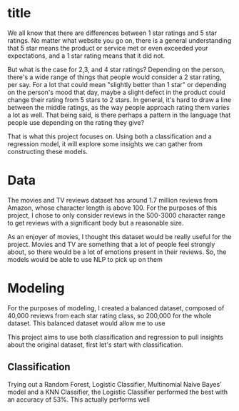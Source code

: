# title

We all know that there are differences between 1 star ratings and 5 star ratings. No matter what website you go on, there is a general understanding that 5 star means the product or service met or even exceeded your expectations, and a 1 star rating means that it did not. 

But what is the case for 2,3, and 4 star ratings? Depending on the person, there's a wide range of things that people would consider a 2 star rating, per say. For a lot that could mean "slightly better than 1 star" or depending on the person's mood that day, maybe a slight defect in the product could change their rating from 5 stars to 2 stars. In general, it's hard to draw a line between the middle ratings, as the way people approach rating them varies a lot as well. That being said, is there perhaps a pattern in the language that people use depending on the rating they give?

That is what this project focuses on. Using both a classification and a regression model, it will explore some insights we can gather from constructing these models.

# Data

The movies and TV reviews dataset has around 1.7 million reviews from Amazon, whose character length is above 100. For the purposes of this project, I chose to only consider reviews in the 500-3000 character range to get reviews with a significant body but a reasonable size.

As an enjoyer of movies, I thought this dataset would be really useful for the project. Movies and TV are something that a lot of people feel strongly about, so there would be a lot of emotions present in their reviews. So, the models would be able to use NLP to pick up on them

# Modeling

For the purposes of modeling, I created a balanced dataset, composed of 40,000 reviews from each star rating class, so 200,000 for the whole dataset. This balanced dataset would allow me to use 

This project aims to use both classification and regression to pull insights about the original dataset, first let's start with classification.

## Classification

Trying out a Random Forest, Logistic Classifier, Multinomial Naive Bayes' model and a KNN Classifier, the Logistic Classifier performed the best with an accuracy of 53%. This actually performs well
